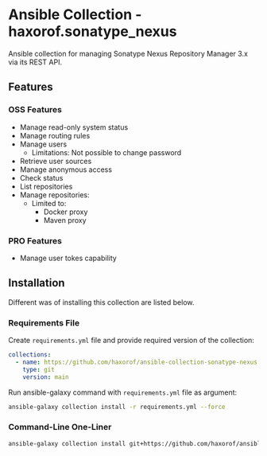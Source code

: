 # Ansible Collection - haxorof.sonatype_nexus

Ansible collection for managing Sonatype Nexus Repository Manager 3.x via its REST API.

## Features

### OSS Features

* Manage read-only system status
* Manage routing rules
* Manage users
  * Limitations: Not possible to change password
* Retrieve user sources
* Manage anonymous access
* Check status
* List repositories
* Manage repositories:
  * Limited to:
    * Docker proxy
    * Maven proxy

### PRO Features

* Manage user tokes capability

## Installation

Different was of installing this collection are listed below.

### Requirements File

Create `requirements.yml` file and provide required version of the collection:

```yaml
collections:
  - name: https://github.com/haxorof/ansible-collection-sonatype-nexus.git
    type: git
    version: main
```

Run ansible-galaxy command with `requirements.yml` file as argument:

```bash
ansible-galaxy collection install -r requirements.yml --force
```

### Command-Line One-Liner

```bash
ansible-galaxy collection install git+https://github.com/haxorof/ansible-collection-sonatype-nexus.git
```
